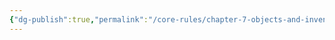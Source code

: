 ```yaml
---
{"dg-publish":true,"permalink":"/core-rules/chapter-7-objects-and-inventory/wearing-objects/"}
---
```


